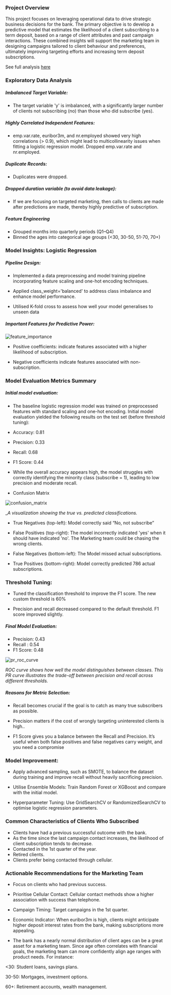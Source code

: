                                              
                                            
                                             
                                             
### Project Overview

This project focuses on leveraging operational data to drive strategic business decisions for the bank. The primary objective is to develop a predictive model that estimates the likelihood of a client subscribing to a term deposit, based on a range of client attributes and past campaign interactions.
These combined insights will support the marketing team in designing campaigns tailored to client behaviour and preferences, ultimately improving targeting efforts and increasing term deposit subscriptions.

See full analysis [here](https://github.com/TheDataCode/Client-Term-Deposit-Prediction/blob/main/term-deposit-prediction.ipynb)


### Exploratory Data Analysis
##### Imbalanced Target Variable:

- The target variable 'y' is imbalanced, with a significantly larger number of clients not subscribing (no) than those who did subscribe (yes).

  

##### Highly Correlated Independent Features:

- emp.var.rate, euribor3m, and nr.employed showed very high correlations (> 0.9),  which might lead to multicollinearity issues when fitting a logistic regression model.  Dropped emp.var.rate and nr.employed.


##### Duplicate Records:

- Duplicates were dropped.
  

##### Dropped duration variable (to avoid data leakage):

- If we are focusing on targeted marketing, then calls to clients are made after predictions are made, thereby highly predictive of subscription.


##### Feature Engineering

- Grouped months into quarterly periods (Q1–Q4)
- Binned the ages into categorical age groups (<30, 30-50, 51-70, 70+)



### Model Insights: Logistic Regression
##### Pipeline Design:

- Implemented a data preprocessing and model training pipeline incorporating feature scaling and one-hot encoding techniques.
  
- Applied class_weight='balanced' to address class imbalance and enhance model performance.

- Utilised K-fold cross to assess how well your model generalises to unseen data


##### Important Features for Predictive Power:

![feature_importance](https://github.com/user-attachments/assets/3bfd6b99-3bc2-4429-9477-4b022a289938)


- Positive coefficients: indicate features associated with a higher likelihood of subscription.

- Negative coefficients indicate features associated with non-subscription.



### Model Evaluation  Metrics Summary
##### Initial model evaluation:

- The baseline logistic regression model was trained on preprocessed features with standard scaling and one-hot encoding. Initial model evaluation yielded the following results on the test set (before threshold tuning):

- Accuracy: 0.81
- Precision: 0.33
- Recall: 0.68
- F1 Score: 0.44
  
- While the overall accuracy appears high, the model struggles with correctly identifying the minority class (subscribe = 1), leading to low precision and moderate recall. 

- Confusion Matrix

![confusion_matrix](https://github.com/user-attachments/assets/0964509c-e387-4515-b888-11bb6ae87fe1)

  __A visualization showing the true vs. predicted classifications._

- True Negatives (top-left): Model correctly said “No, not subscribe”

- False Positives (top-right): The model incorrectly indicated 'yes' when it should have indicated 'no'. The Marketing team could be chasing the wrong clients.

- False Negatives (bottom-left): The Model missed actual subscriptions.

- True Positives (bottom-right): Model correctly predicted 786 actual subscriptions.

  

### Threshold Tuning:

- Tuned the classification threshold to improve the F1 score. The new custom threshold is 60%

- Precision and recall decreased compared to the default threshold. F1 score improved slightly.


##### Final Model Evaluation:

- Precision: 0.43
- Recall : 0.54
- F1 Score: 0.48

![pr_roc_curve](https://github.com/user-attachments/assets/aa419ab1-e668-4cdc-a2e2-dec3cf2bfc80)

_ROC curve shows how well the model distinguishes between classes._
_This PR curve illustrates the trade-off between precision and recall across different thresholds._


##### Reasons for Metric Selection:

- Recall becomes crucial if the goal is to catch as many true subscribers as possible.
  
- Precision matters if the cost of wrongly targeting uninterested clients is high..

- F1 Score gives you a balance between the Recall and Precision. It’s useful when both false positives and false negatives carry weight, and you need a compromise



### Model Improvement:

- Apply advanced sampling, such as SMOTE, to balance the dataset during training and improve recall without heavily sacrificing precision.

- Utilise Ensemble Models: Train Random Forest or XGBoost and compare with the initial model.

- Hyperparameter Tuning: Use GridSearchCV or RandomizedSearchCV to optimise logistic regression parameters.
  


### Common Characteristics of Clients Who Subscribed

- Clients have had a previous successful outcome with the bank.
- As the time since the last campaign contact increases, the likelihood of client subscription tends to decrease.
- Contacted in the 1st quarter of the year.
- Retired clients.
- Clients prefer being contacted through cellular.



### Actionable Recommendations for the Marketing Team

- Focus on clients who had previous success.

- Prioritise Cellular Contact: Cellular contact methods show a higher association with success than telephone.

- Campaign Timing: Target campaigns in the 1st quarter.

- Economic Indicator: When euribor3m is high, clients might anticipate higher deposit interest rates from the bank, making subscriptions more appealing.

- The bank has a nearly normal distribution of client ages can be a great asset for a marketing team. Since age often correlates with financial goals, the marketing team can more confidently align age ranges with product needs. For instance:

<30: Student loans, savings plans.

 30-50: Mortgages, investment options.

60+: Retirement accounts, wealth management.







